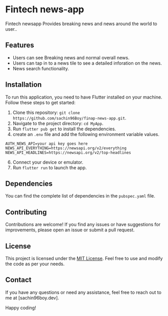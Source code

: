 

# Fintech news-app

Fintech newsapp Provides breaking news and news around the world to user..

## Features

- Users can see Breaking news and normal overall news.
- Users can tap in to a news tile to see a detailed inforation on the news.
- News search functionality.

## Installation

To run this application, you need to have Flutter installed on your machine. Follow these steps to get started:

1. Clone this repository: `git clone https://github.com/sachin96Boy/finap-news-app.git`.
2. Navigate to the project directory: `cd MyApp`.
3. Run `flutter pub get` to install the dependencies.
4. create an `.env` file and add the following environment variable values.

``AUTH_NEWS_API=your api key goes here
NEWS_API_EVERYTHING=https://newsapi.org/v2/everything
NEWS_API_HEADLINES=https://newsapi.org/v2/top-headlines``

6. Connect your device or emulator.
7. Run `flutter run` to launch the app.

## Dependencies

You can find the complete list of dependencies in the `pubspec.yaml` file.

## Contributing

Contributions are welcome! If you find any issues or have suggestions for improvements, please open an issue or submit a pull request.

## License

This project is licensed under the [MIT License](LICENSE). Feel free to use and modify the code as per your needs.

## Contact

If you have any questions or need any assistance, feel free to reach out to me at [sachin96boy.dev].

Happy coding!